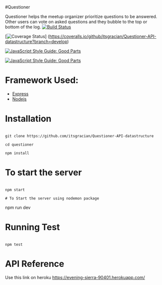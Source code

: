 #Questioner

Questioner helps the meetup organizer prioritize questions to be answered. Other users can vote on asked questions and they bubble to the top or bottom of the log.
[![Build Status](https://travis-ci.org/itsgracian/Questioner-API-datastructure.svg?branch=develop)](https://travis-ci.org/itsgracian/Questioner-API-datastructure.svg?branch=develop)


[![Coverage Status](https://coveralls.io/repos/github/itsgracian/Questioner-API-datastructure/badge.svg?branch=develop)]
(https://coveralls.io/github/itsgracian/Questioner-API-datastructure?branch=develop)


[![JavaScript Style Guide: Good Parts](https://img.shields.io/badge/code%20style-goodparts-brightgreen.svg?style=flat)](https://codeclimate.com/github/itsgracian/Questioner-API-datastructure?branch=develop "view this repo on code climate")

[![JavaScript Style Guide: Good Parts](https://img.shields.io/badge/code%20style-goodparts-brightgreen.svg?style=flat)](https://evening-sierra-90401.herokuapp.com/ "you can watch API Route on heroku")


# Framework Used:
* [Express](https://expressjs.com/)
* [Nodejs](https://nodejs.org/en/)

# Installation
```

git clone https://github.com/itsgracian/Questioner-API-datastructure

cd questioner

npm install

```
# To start the server
```

npm start

# To Start the server using nodemon package
```

npm run dev

# Running Test
```

npm test

```
# API Reference
Use this link on heroku https://evening-sierra-90401.herokuapp.com/
